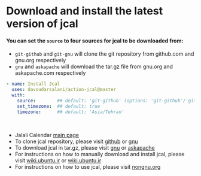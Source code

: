 # Download and install the latest version of jcal

#### You can set the `source` to four sources for jcal to be downloaded from:
* `git-github` and `git-gnu` will clone the git repository from github.com and gnu.org respectively
* `gnu` and `askapache` will download the tar.gz file from gnu.org and askapache.com respectively

```yml
- name: Install Jcal
  uses: davoudarsalani/action-jcal@master
  with:
    source:        ## default: 'git-github' (options: 'git-github'/'git-gnu'/'gnu'/'askapache')
    set_timezone:  ## default: true
    timezone:      ## default: 'Asia/Tehran'
```
<br>

* Jalali Calendar [main page](http://www.nongnu.org/jcal/)
* To clone jcal repository, please visit [github](https://github.com/ashkang/jcal) or [gnu](http://git.savannah.gnu.org/cgit/jcal.git)
* To download jcal in tar.gz, please visit [gnu](http://download-mirror.savannah.gnu.org/releases/jcal/) or [askapache](http://nongnu.askapache.com/jcal/)
* For instructions on how to manually download and install jcal, please visit [wiki.ubuntu.ir](https://wiki.ubuntu.ir/wiki/Jcal) or [wiki.ubuntu.ir](https://wiki.ubuntu.ir/index.php?title=Jcal&oldid=1300)
* For instructions on how to use jcal, please visit [nongnu.org](http://www.nongnu.org/jcal/jdate.html)
